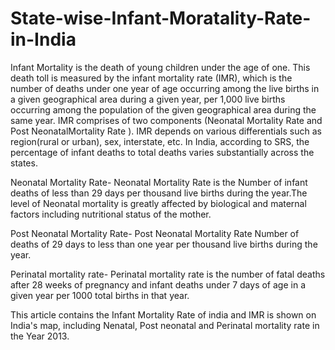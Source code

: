 # State-wise-Infant-Moratality-Rate-in-India

Infant Mortality is the death of young children under the age of one. This death toll is measured by the infant mortality rate (IMR), which is the number of deaths under one year of age occurring among the live births in a given geographical area during a given year, per 1,000 live births occurring among the population of the given geographical area during the same year. IMR comprises of two components (Neonatal Mortality Rate and Post NeonatalMortality Rate ). IMR depends on various differentials such as region(rural or urban), sex, interstate, etc. In India, according to SRS, the percentage of infant deaths to total deaths varies substantially across the states.

Neonatal Mortality Rate-  Neonatal Mortality Rate is the Number of infant deaths of less than 29 days per thousand live births during the year.The level of Neonatal mortality is greatly affected by biological and maternal factors including nutritional status of the mother.

Post Neonatal Mortality Rate- Post Neonatal Mortality Rate Number of deaths of 29 days to less than one year per thousand live births during the year.

Perinatal mortality rate- Perinatal mortality rate is the number of fatal deaths after 28 weeks of pregnancy and infant deaths under 7 days of age in a given year per 1000 total births in that year.

This article contains the Infant Mortality Rate of india and IMR is shown on India's map, including Nenatal, Post neonatal and Perinatal mortality rate in the Year 2013.
